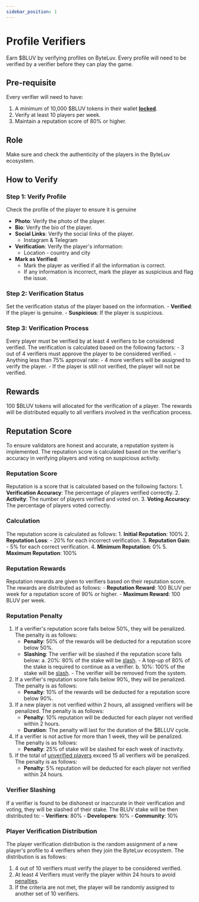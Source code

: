 ```yaml
---
sidebar_position: 1
---
```


# Profile Verifiers

Earn $BLUV by verifying profiles on ByteLuv. Every profile will need to be verified by a verifier before they can play the game.

## Pre-requisite

Every verifier will need to have:
1. A minimum of 10,000 \$BLUV tokens in their wallet **[locked](../byteLuv-tutorial/terminologies-of-byteluv.md#lock)**.
2. Verify at least 10 players per week.
3. Maintain a reputation score of 80% or higher.

## Role

Make sure and check the authenticity of the players in the ByteLuv ecosystem.

## How to Verify

### Step 1: Verify Profile

Check the profile of the player to ensure it is genuine
  - **Photo**: Verify the photo of the player.
  - **Bio**: Verify the bio of the player.
  - **Social Links**: Verify the social links of the player.
      - Instagram & Telegram
  - **Verification**: Verify the player's information:
      - Location - country and city
  - **Mark as Verified**: 
      - Mark the player as verified if all the information is correct.
      - If any information is incorrect, mark the player as suspicious and flag the issue.

### Step 2: Verification Status

Set the verification status of the player based on the information.
    - **Verified**: If the player is genuine.
    - **Suspicious**: If the player is suspicious.

### Step 3: Verification Process
Every player must be verified by at least 4 verifiers to be considered verified. The verification is calculated based on the following factors:
    - 3 out of 4 verifiers must approve the player to be considered verified.
    - Anything less than 75% approval rate:
      - 4 more verifiers will be assigned to verify the player.
      - If the player is still not verified, the player will not be verified.
  
## Rewards
100 \$BLUV tokens will allocated for the verification of a player. The rewards will be distributed equally to all verifiers involved in the verification process.

## Reputation Score
To ensure validators are honest and accurate, a reputation system is implemented. The reputation score is calculated based on the verifier's accuracy in verifying players and voting on suspicious activity.

### Reputation Score
Reputation is a score that is calculated based on the following factors:
    1. **Verification Accuracy**: The percentage of players verified correctly.
    2. **Activity**: The number of players verified and voted on.
    3. **Voting Accuracy**: The percentage of players voted correctly.

### Calculation
The reputation score is calculated as follows:
    1. **Initial Reputation**: 100%
    2. **Reputation Loss**: 
        - 20% for each incorrect verification.
    3. **Reputation Gain**: 
        - 5% for each correct verification.
    4. **Minimum Reputation**: 0%
    5. **Maximum Reputation**: 100%

### Reputation Rewards
Reputation rewards are given to verifiers based on their reputation score. The rewards are distributed as follows:
    - **Reputation Reward**: 100 BLUV per week for a reputation score of 90% or higher.
    - **Maximum Reward**: 100 BLUV per week.

### Reputation Penalty
1. If a verifier's reputation score falls below 50%, they will be penalized. The penalty is as follows:
    - **Penalty**: 50% of the rewards will be deducted for a reputation score below 50%.
    - **Slashing**: The verifier will be slashed if the reputation score falls below:
        a. 20%: 80% of the stake will be [slash](#verifier-slashing).
            - A top-up of 80% of the stake is required to continue as a verifier.
        b. 10%: 100% of the stake will be [slash](#verifier-slashing).
            - The verifier will be removed from the system.
2. If a verifier's reputation score falls below 90%, they will be penalized. The penalty is as follows:
    - **Penalty**: 10% of the rewards will be deducted for a reputation score below 90%.
3. If a new player is not verified within 2 hours, all assigned verifiers will be penalized. The penalty is as follows:
    - **Penalty**: 10% reputation will be deducted for each player not verified within 2 hours.
    - **Duration**: The penalty will last for the duration of the \$BLLUV cycle.
4. If a verifier is not active for more than 1 week, they will be penalized. The penalty is as follows:
    - **Penalty**: 25% of stake will be slashed for each week of inactivity.
5. If the total of [unverified players](#player-verification-distribution) exceed 15 all verifiers will be penalized. The penalty is as follows:
    - **Penalty**: 5% reputation will be deducted for each player not verified within 24 hours.

### Verifier Slashing
If a verifier is found to be dishonest or inaccurate in their verification and voting, they will be slashed of their stake. The BLUV stake will be then distributed to:
    - **Verifiers**: 80%
    - **Developers**: 10%
    - **Community**: 10%

### Player Verification Distribution
The player verification distribution is the random assignment of a new player's profile to 4 verifiers when they join the ByteLuv ecosystem. The distribution is as follows:
1. 4 out of 10 verifiers must verify the player to be considered verified.
2. At least 4 Verifiers must verify the player within 24 hours to avoid [penalties](#reputation-penalty).
3. If the criteria are not met, the player will be randomly assigned to another set of 10 verifiers.
